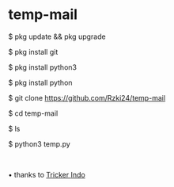 # temp-mail

$ pkg update && pkg upgrade

$ pkg install git

$ pkg install python3

$ pkg install python

$ git clone https://github.com/Rzki24/temp-mail

$ cd temp-mail

$ ls

$ python3 temp.py

</br>

• thanks to <a href="https://www.trickerindo.com">Tricker </a><a href="https://github.com/Tricker-Indo">Indo</a>
